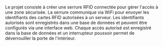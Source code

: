Le projet consiste à créer une serrure RFID connectée pour gérer l'accès à une zone sécurisée. 
La serrure communique via WiFi pour envoyer les identifiants des cartes RFID autorisées à un serveur. 
Les identifiants autorisés sont enregistrés dans une base de données et peuvent être configurés via une interface web. 
Chaque accès autorisé est enregistré dans la base de données et un interrupteur poussoir permet de déverrouiller la porte de l'intérieur.
